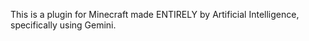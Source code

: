 This is a plugin for Minecraft made ENTIRELY by Artificial Intelligence, specifically using Gemini.
